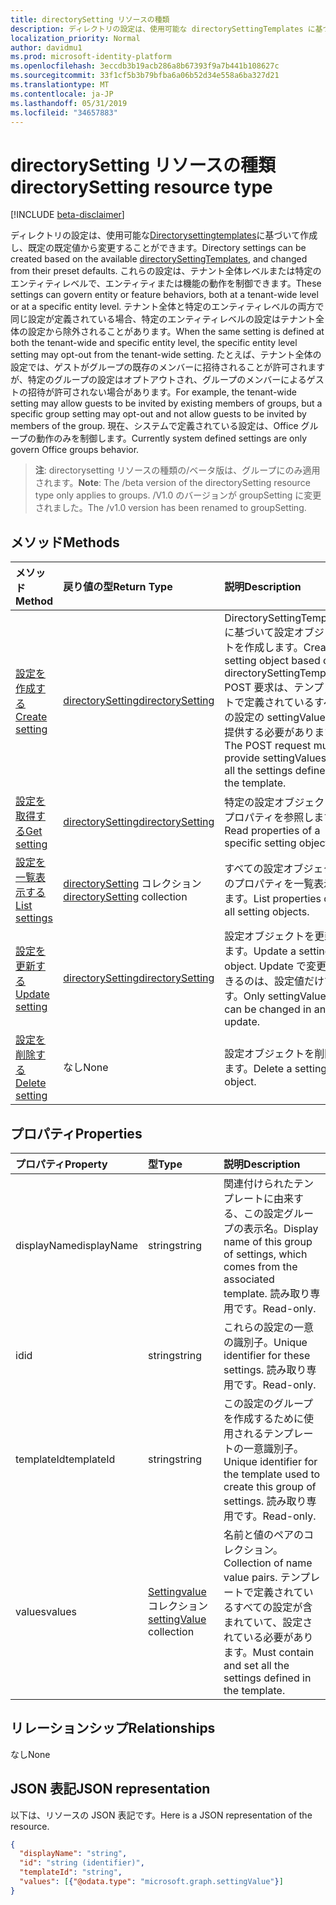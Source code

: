 ```yaml
---
title: directorySetting リソースの種類
description: ディレクトリの設定は、使用可能な directorySettingTemplates に基づいて作成し、既定の既定値から変更することができます。 これらの設定は、テナント全体レベルまたは特定のエンティティレベルで、エンティティまたは機能の動作を制御できます。 テナント全体と特定のエンティティレベルの両方で同じ設定が定義されている場合、特定のエンティティレベルの設定はテナント全体の設定から除外されることがあります。  たとえば、テナント全体の設定では、ゲストがグループの既存のメンバーに招待されることが許可されますが、特定のグループの設定はオプトアウトされ、グループのメンバーによるゲストの招待が許可されない場合があります。 現在、システムで定義されている設定は、Office グループの動作のみを制御します。
localization_priority: Normal
author: davidmu1
ms.prod: microsoft-identity-platform
ms.openlocfilehash: 3eccdb3b19acb286a8b67393f9a7b441b108627c
ms.sourcegitcommit: 33f1cf5b3b79bfba6a06b52d34e558a6ba327d21
ms.translationtype: MT
ms.contentlocale: ja-JP
ms.lasthandoff: 05/31/2019
ms.locfileid: "34657883"
---
```

# <a name="directorysetting-resource-type"></a><span data-ttu-id="47c71-107">directorySetting リソースの種類</span><span class="sxs-lookup"><span data-stu-id="47c71-107">directorySetting resource type</span></span>

[!INCLUDE [beta-disclaimer](../../includes/beta-disclaimer.md)]

<span data-ttu-id="47c71-108">ディレクトリの設定は、使用可能な[Directorysettingtemplates](directorysettingtemplate.md)に基づいて作成し、既定の既定値から変更することができます。</span><span class="sxs-lookup"><span data-stu-id="47c71-108">Directory settings can be created based on the available [directorySettingTemplates](directorysettingtemplate.md), and changed from their preset defaults.</span></span> <span data-ttu-id="47c71-109">これらの設定は、テナント全体レベルまたは特定のエンティティレベルで、エンティティまたは機能の動作を制御できます。</span><span class="sxs-lookup"><span data-stu-id="47c71-109">These settings can govern entity or feature behaviors, both at a tenant-wide level or at a specific entity level.</span></span> <span data-ttu-id="47c71-110">テナント全体と特定のエンティティレベルの両方で同じ設定が定義されている場合、特定のエンティティレベルの設定はテナント全体の設定から除外されることがあります。</span><span class="sxs-lookup"><span data-stu-id="47c71-110">When the same setting is defined at both the tenant-wide and specific entity level, the specific entity level setting may opt-out from the tenant-wide setting.</span></span>  <span data-ttu-id="47c71-111">たとえば、テナント全体の設定では、ゲストがグループの既存のメンバーに招待されることが許可されますが、特定のグループの設定はオプトアウトされ、グループのメンバーによるゲストの招待が許可されない場合があります。</span><span class="sxs-lookup"><span data-stu-id="47c71-111">For example, the tenant-wide setting may allow guests to be invited by existing members of groups, but a specific group setting may opt-out and not allow guests to be invited by members of the group.</span></span> <span data-ttu-id="47c71-112">現在、システムで定義されている設定は、Office グループの動作のみを制御します。</span><span class="sxs-lookup"><span data-stu-id="47c71-112">Currently system defined settings are only govern Office groups behavior.</span></span>

> <span data-ttu-id="47c71-113">**注**: directorysetting リソースの種類の/ベータ版は、グループにのみ適用されます。</span><span class="sxs-lookup"><span data-stu-id="47c71-113">**Note**: The /beta version of the directorySetting resource type only applies to groups.</span></span> <span data-ttu-id="47c71-114">/V1.0 のバージョンが groupSetting に変更されました。</span><span class="sxs-lookup"><span data-stu-id="47c71-114">The /v1.0 version has been renamed to groupSetting.</span></span>

## <a name="methods"></a><span data-ttu-id="47c71-115">メソッド</span><span class="sxs-lookup"><span data-stu-id="47c71-115">Methods</span></span>

| <span data-ttu-id="47c71-116">メソッド</span><span class="sxs-lookup"><span data-stu-id="47c71-116">Method</span></span>           | <span data-ttu-id="47c71-117">戻り値の型</span><span class="sxs-lookup"><span data-stu-id="47c71-117">Return Type</span></span>    |<span data-ttu-id="47c71-118">説明</span><span class="sxs-lookup"><span data-stu-id="47c71-118">Description</span></span>|
|:---------------|:--------|:----------|
|[<span data-ttu-id="47c71-119">設定を作成する</span><span class="sxs-lookup"><span data-stu-id="47c71-119">Create setting</span></span>](../api/directorysetting-post-settings.md) | [<span data-ttu-id="47c71-120">directorySetting</span><span class="sxs-lookup"><span data-stu-id="47c71-120">directorySetting</span></span>](directorysetting.md) |<span data-ttu-id="47c71-121">DirectorySettingTemplate に基づいて設定オブジェクトを作成します。</span><span class="sxs-lookup"><span data-stu-id="47c71-121">Create a setting object based on a directorySettingTemplate.</span></span> <span data-ttu-id="47c71-122">POST 要求は、テンプレートで定義されているすべての設定の settingValues を提供する必要があります。</span><span class="sxs-lookup"><span data-stu-id="47c71-122">The POST request must provide settingValues for all the settings defined in the template.</span></span>|
|[<span data-ttu-id="47c71-123">設定を取得する</span><span class="sxs-lookup"><span data-stu-id="47c71-123">Get setting</span></span>](../api/directorysetting-get.md) | [<span data-ttu-id="47c71-124">directorySetting</span><span class="sxs-lookup"><span data-stu-id="47c71-124">directorySetting</span></span>](directorysetting.md) |<span data-ttu-id="47c71-125">特定の設定オブジェクトのプロパティを参照します。</span><span class="sxs-lookup"><span data-stu-id="47c71-125">Read properties of a specific setting object.</span></span>|
|[<span data-ttu-id="47c71-126">設定を一覧表示する</span><span class="sxs-lookup"><span data-stu-id="47c71-126">List settings</span></span>](../api/directorysetting-list.md) | <span data-ttu-id="47c71-127">[directorySetting](directorysetting.md) コレクション</span><span class="sxs-lookup"><span data-stu-id="47c71-127">[directorySetting](directorysetting.md) collection</span></span> |<span data-ttu-id="47c71-128">すべての設定オブジェクトのプロパティを一覧表示します。</span><span class="sxs-lookup"><span data-stu-id="47c71-128">List properties of all setting objects.</span></span>|
|[<span data-ttu-id="47c71-129">設定を更新する</span><span class="sxs-lookup"><span data-stu-id="47c71-129">Update setting</span></span>](../api/directorysetting-update.md) | [<span data-ttu-id="47c71-130">directorySetting</span><span class="sxs-lookup"><span data-stu-id="47c71-130">directorySetting</span></span>](directorysetting.md)  |<span data-ttu-id="47c71-131">設定オブジェクトを更新します。</span><span class="sxs-lookup"><span data-stu-id="47c71-131">Update a setting object.</span></span> <span data-ttu-id="47c71-132">Update で変更できるのは、設定値だけです。</span><span class="sxs-lookup"><span data-stu-id="47c71-132">Only settingValues can be changed in an update.</span></span>|
|[<span data-ttu-id="47c71-133">設定を削除する</span><span class="sxs-lookup"><span data-stu-id="47c71-133">Delete setting</span></span>](../api/directorysetting-delete.md) | <span data-ttu-id="47c71-134">なし</span><span class="sxs-lookup"><span data-stu-id="47c71-134">None</span></span> |<span data-ttu-id="47c71-135">設定オブジェクトを削除します。</span><span class="sxs-lookup"><span data-stu-id="47c71-135">Delete a setting object.</span></span> |

## <a name="properties"></a><span data-ttu-id="47c71-136">プロパティ</span><span class="sxs-lookup"><span data-stu-id="47c71-136">Properties</span></span>
| <span data-ttu-id="47c71-137">プロパティ</span><span class="sxs-lookup"><span data-stu-id="47c71-137">Property</span></span>     | <span data-ttu-id="47c71-138">型</span><span class="sxs-lookup"><span data-stu-id="47c71-138">Type</span></span>   |<span data-ttu-id="47c71-139">説明</span><span class="sxs-lookup"><span data-stu-id="47c71-139">Description</span></span>|
|:---------------|:--------|:----------|
|<span data-ttu-id="47c71-140">displayName</span><span class="sxs-lookup"><span data-stu-id="47c71-140">displayName</span></span>|<span data-ttu-id="47c71-141">string</span><span class="sxs-lookup"><span data-stu-id="47c71-141">string</span></span>|<span data-ttu-id="47c71-142">関連付けられたテンプレートに由来する、この設定グループの表示名。</span><span class="sxs-lookup"><span data-stu-id="47c71-142">Display name of this group of settings, which comes from the associated template.</span></span> <span data-ttu-id="47c71-143">読み取り専用です。</span><span class="sxs-lookup"><span data-stu-id="47c71-143">Read-only.</span></span>|
|<span data-ttu-id="47c71-144">id</span><span class="sxs-lookup"><span data-stu-id="47c71-144">id</span></span>|<span data-ttu-id="47c71-145">string</span><span class="sxs-lookup"><span data-stu-id="47c71-145">string</span></span>| <span data-ttu-id="47c71-146">これらの設定の一意の識別子。</span><span class="sxs-lookup"><span data-stu-id="47c71-146">Unique identifier for these settings.</span></span> <span data-ttu-id="47c71-147">読み取り専用です。</span><span class="sxs-lookup"><span data-stu-id="47c71-147">Read-only.</span></span>|
|<span data-ttu-id="47c71-148">templateId</span><span class="sxs-lookup"><span data-stu-id="47c71-148">templateId</span></span>|<span data-ttu-id="47c71-149">string</span><span class="sxs-lookup"><span data-stu-id="47c71-149">string</span></span>| <span data-ttu-id="47c71-150">この設定のグループを作成するために使用されるテンプレートの一意識別子。</span><span class="sxs-lookup"><span data-stu-id="47c71-150">Unique identifier for the template used to create this group of settings.</span></span> <span data-ttu-id="47c71-151">読み取り専用です。</span><span class="sxs-lookup"><span data-stu-id="47c71-151">Read-only.</span></span>|
|<span data-ttu-id="47c71-152">values</span><span class="sxs-lookup"><span data-stu-id="47c71-152">values</span></span>|<span data-ttu-id="47c71-153">[Settingvalue](settingvalue.md)コレクション</span><span class="sxs-lookup"><span data-stu-id="47c71-153">[settingValue](settingvalue.md) collection</span></span>| <span data-ttu-id="47c71-154">名前と値のペアのコレクション。</span><span class="sxs-lookup"><span data-stu-id="47c71-154">Collection of name value pairs.</span></span> <span data-ttu-id="47c71-155">テンプレートで定義されているすべての設定が含まれていて、設定されている必要があります。</span><span class="sxs-lookup"><span data-stu-id="47c71-155">Must contain and set all the settings defined in the template.</span></span>|

## <a name="relationships"></a><span data-ttu-id="47c71-156">リレーションシップ</span><span class="sxs-lookup"><span data-stu-id="47c71-156">Relationships</span></span>
<span data-ttu-id="47c71-157">なし</span><span class="sxs-lookup"><span data-stu-id="47c71-157">None</span></span>


## <a name="json-representation"></a><span data-ttu-id="47c71-158">JSON 表記</span><span class="sxs-lookup"><span data-stu-id="47c71-158">JSON representation</span></span>

<span data-ttu-id="47c71-159">以下は、リソースの JSON 表記です。</span><span class="sxs-lookup"><span data-stu-id="47c71-159">Here is a JSON representation of the resource.</span></span>

<!-- {
  "blockType": "resource",
  "optionalProperties": [

  ],
  "@odata.type": "microsoft.graph.directorySetting"
}-->

```json
{
  "displayName": "string",
  "id": "string (identifier)",
  "templateId": "string",
  "values": [{"@odata.type": "microsoft.graph.settingValue"}]
}

```

<!-- uuid: 8fcb5dbc-d5aa-4681-8e31-b001d5168d79
2015-10-25 14:57:30 UTC -->
<!--
{
  "type": "#page.annotation",
  "description": "directorySetting resource",
  "keywords": "",
  "section": "documentation",
  "tocPath": "",
  "suppressions": []
}
-->
